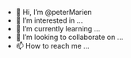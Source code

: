 - 👋 Hi, I’m @peterMarien
- 👀 I’m interested in ...
- 🌱 I’m currently learning ...
- 💞️ I’m looking to collaborate on ...
- 📫 How to reach me ...

<!---
peterMarien/peterMarien is a ✨ special ✨ repository because its `README.md` (this file) appears on your GitHub profile.
You can click the Preview link to take a look at your changes.
--->
